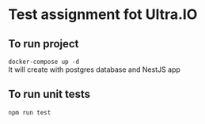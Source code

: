 # Test assignment fot Ultra.IO

## To run project

```docker-compose up -d```\
It will create with postgres database and NestJS app

## To run unit tests
```npm run test```
